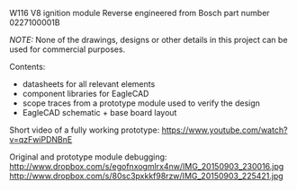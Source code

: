 W116 V8 ignition module
Reverse engineered from Bosch part number 0227100001B

*NOTE:* None of the drawings, designs or other details in this project can be used for commercial purposes.

Contents:
- datasheets for all relevant elements
- component libraries for EagleCAD
- scope traces from a prototype module used to verify the design
- EagleCAD schematic + base board layout

Short video of a fully working prototype:
https://www.youtube.com/watch?v=qzFwiPDNBnE

Original and prototype module debugging:
http://www.dropbox.com/s/egofnxogmlrx4nw/IMG_20150903_230016.jpg
http://www.dropbox.com/s/80sc3pxkkf98rzw/IMG_20150903_225421.jpg